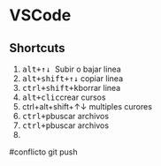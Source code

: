 # VSCode
## Shortcuts

1. <kbd>alt+↑↓ </kbd> Subir o bajar linea
2. <kbd>alt+shift+↑↓</kbd> copiar linea
3. <kbd>ctrl+shift+k</kbd>borrar linea
4. <kbd>alt+clic</kbd>crear cursos
5. <kdb>ctrl+alt+shift+↑↓ </kbd> multiples curores
6. <kbd>ctrl+p</kbd>buscar archivos
7. <kbd>ctrl+p</kbd>buscar archivos
8. <kbd>

#conflicto
git push
